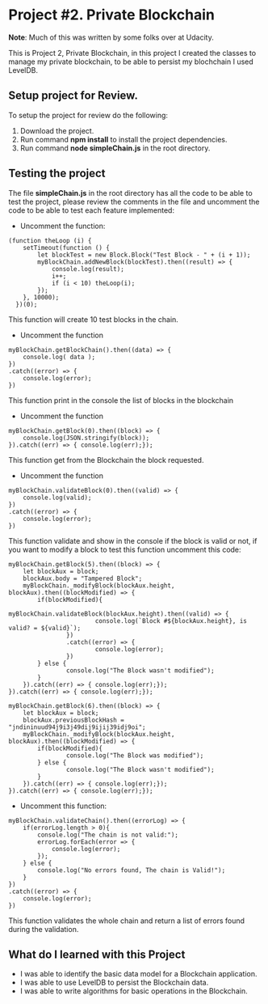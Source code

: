 # Project #2. Private Blockchain
**Note**: Much of this was written by some folks over at Udacity.

This is Project 2, Private Blockchain, in this project I created the classes to 
manage my private blockchain, to be able to persist my blochchain I used LevelDB.

## Setup project for Review.
To setup the project for review do the following:
1. Download the project.
2. Run command __npm install__ to install the project dependencies.
3. Run command __node simpleChain.js__ in the root directory.

## Testing the project
The file __simpleChain.js__ in the root directory has all the code to be able to
test the project, please review the comments in the file and uncomment the code
to be able to test each feature implemented:

* Uncomment the function:
```
(function theLoop (i) {
	setTimeout(function () {
		let blockTest = new Block.Block("Test Block - " + (i + 1));
		myBlockChain.addNewBlock(blockTest).then((result) => {
			console.log(result);
			i++;
			if (i < 10) theLoop(i);
		});
	}, 10000);
  })(0);
```
This function will create 10 test blocks in the chain.

* Uncomment the function
```
myBlockChain.getBlockChain().then((data) => {
	console.log( data );
})
.catch((error) => {
	console.log(error);
})
```
This function print in the console the list of blocks in the blockchain

* Uncomment the function
```
myBlockChain.getBlock(0).then((block) => {
	console.log(JSON.stringify(block));
}).catch((err) => { console.log(err);});

```
This function get from the Blockchain the block requested.

* Uncomment the function
```
myBlockChain.validateBlock(0).then((valid) => {
	console.log(valid);
})
.catch((error) => {
	console.log(error);
})
```
This function validate and show in the console if the block is valid or not, if
you want to modify a block to test this function uncomment this code:
```
myBlockChain.getBlock(5).then((block) => {
    let blockAux = block;
    blockAux.body = "Tampered Block";
    myBlockChain._modifyBlock(blockAux.height, blockAux).then((blockModified) => {
        if(blockModified){
                myBlockChain.validateBlock(blockAux.height).then((valid) => {
                        console.log(`Block #${blockAux.height}, is valid? = ${valid}`);
                })
                .catch((error) => {
                        console.log(error);
                })
        } else {
                console.log("The Block wasn't modified");
        }
    }).catch((err) => { console.log(err);});
}).catch((err) => { console.log(err);});

myBlockChain.getBlock(6).then((block) => {
    let blockAux = block;
    blockAux.previousBlockHash = "jndininuud94j9i3j49dij9ijij39idj9oi";
    myBlockChain._modifyBlock(blockAux.height, blockAux).then((blockModified) => {
        if(blockModified){
                console.log("The Block was modified");
        } else {
                console.log("The Block wasn't modified");
        }
    }).catch((err) => { console.log(err);});
}).catch((err) => { console.log(err);});
```

* Uncomment this function:
```
myBlockChain.validateChain().then((errorLog) => {
	if(errorLog.length > 0){
		console.log("The chain is not valid:");
		errorLog.forEach(error => {
			console.log(error);
		});
	} else {
		console.log("No errors found, The chain is Valid!");
	}
})
.catch((error) => {
	console.log(error);
})
```
This function validates the whole chain and return a list of errors found during
the validation.

## What do I learned with this Project
* I was able to identify the basic data model for a Blockchain application.
* I was able to use LevelDB to persist the Blockchain data.
* I was able to write algorithms for basic operations in the Blockchain.
